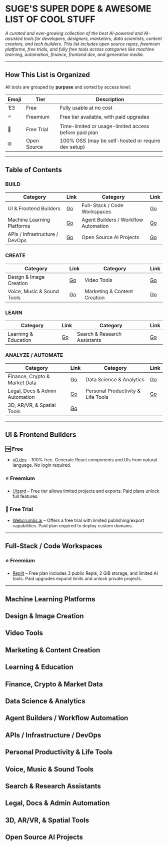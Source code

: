 # SUGE'S SUPER DOPE & AWESOME LIST OF COOL STUFF
_A curated and ever-growing collection of the best AI-powered and AI-assisted tools for developers, designers, marketers, data scientists, content creators, and tech builders. This list includes open source repos, freemium platforms, free trials, and fully free tools across categories like machine learning, automation, finance, frontend dev, and generative media._

---

## How This List is Organized

All tools are grouped by **purpose** and sorted by access level:

| Emoji | Tier         | Description                                             |
|-------|--------------|---------------------------------------------------------|
| Ἑ3     | Free         | Fully usable at no cost                                 |
| ⭐     | Freemium     | Free tier available, with paid upgrades                 |
| 🦪     | Free Trial   | Time-limited or usage-limited access before paid plan   |
| 🌐     | Open Source  | 100% OSS (may be self-hosted or require dev setup)      |

---

## Table of Contents

### **BUILD**
| Category | Link | Category | Link |
|----------|------|----------|------|
| UI & Frontend Builders | [Go](#ui--frontend-builders) | Full-Stack / Code Workspaces | [Go](#full-stack--code-workspaces) |
| Machine Learning Platforms | [Go](#machine-learning-platforms) | Agent Builders / Workflow Automation | [Go](#agent-builders--workflow-automation) |
| APIs / Infrastructure / DevOps | [Go](#apis--infrastructure--devops) | Open Source AI Projects | [Go](#open-source-ai-projects) |

### **CREATE**
| Category | Link | Category | Link |
|----------|------|----------|------|
| Design & Image Creation | [Go](#design--image-creation) | Video Tools | [Go](#video-tools) |
| Voice, Music & Sound Tools | [Go](#voice-music--sound-tools) | Marketing & Content Creation | [Go](#marketing--content-creation) |

### **LEARN**
| Category | Link | Category | Link |
|----------|------|----------|------|
| Learning & Education | [Go](#learning--education) | Search & Research Assistants | [Go](#search--research-assistants) |

### **ANALYZE / AUTOMATE**
| Category | Link | Category | Link |
|----------|------|----------|------|
| Finance, Crypto & Market Data | [Go](#finance-crypto--market-data) | Data Science & Analytics | [Go](#data-science--analytics) |
| Legal, Docs & Admin Automation | [Go](#legal-docs--admin-automation) | Personal Productivity & Life Tools | [Go](#personal-productivity--life-tools) |
| 3D, AR/VR, & Spatial Tools | [Go](#3d-arvr--spatial-tools) |  |  |

---

## UI & Frontend Builders

### 🆓 Free
- [v0.dev](https://v0.dev/) – 100% free. Generate React components and UIs from natural language. No login required.

### ⭐ Freemium
- [Uizard](https://uizard.io/) – Free tier allows limited projects and exports. Paid plans unlock full features.

### 🦪 Free Trial
- [Webcrumbs.ai](https://webcrumbs.ai/) – Offers a free trial with limited publishing/export capabilities. Paid plan required to deploy custom domains.

---

## Full-Stack / Code Workspaces

### ⭐ Freemium
- [Replit](https://replit.com/) – Free plan includes 3 public Repls, 2 GiB storage, and limited AI tools. Paid upgrades expand limits and unlock private projects.

---

## Machine Learning Platforms
<!-- Add ML tools here -->

## Design & Image Creation
<!-- Add design/image tools here -->

## Video Tools
<!-- Add video tools here -->

## Marketing & Content Creation
<!-- Add marketing tools here -->

## Learning & Education
<!-- Add learning/AI tutor tools here -->

## Finance, Crypto & Market Data
<!-- Add AI-powered financial tools here -->

## Data Science & Analytics
<!-- Add data science / analysis tools here -->

## Agent Builders / Workflow Automation
<!-- Add AI agent and automation platforms here -->

## APIs / Infrastructure / DevOps
<!-- Add backend, API, and infra tools here -->

## Personal Productivity & Life Tools
<!-- Journaling, planning, organizing, daily AI tools -->

## Voice, Music & Sound Tools
<!-- AI voice generation, music production, audio tools -->

## Search & Research Assistants
<!-- Summarizers, AI search engines, academic tools -->

## Legal, Docs & Admin Automation
<!-- Document automation, contracts, admin workflows -->

## 3D, AR/VR, & Spatial Tools
<!-- AI tools for 3D generation, AR/VR, spatial design -->

## Open Source AI Projects
<!-- Add open source repos here -->


